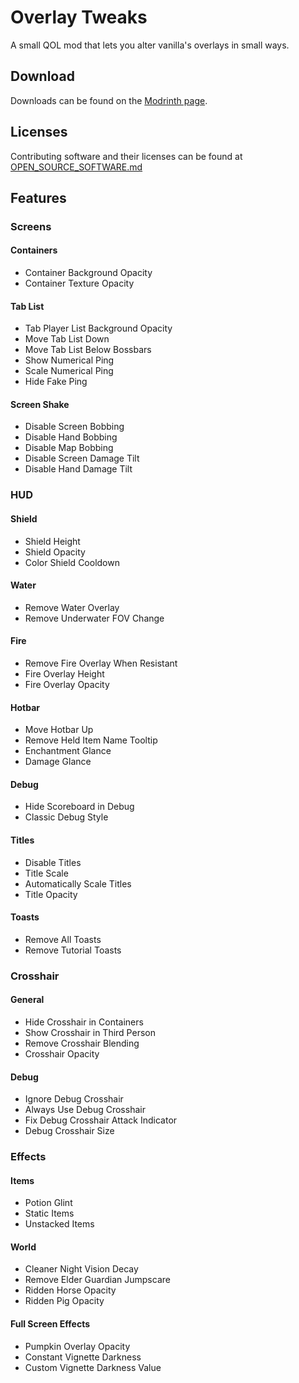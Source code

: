 # Overlay Tweaks

A small QOL mod that lets you alter vanilla's overlays in small ways.

## Download

Downloads can be found on the [Modrinth page](https://modrinth.com/mod/overlaytweaks).

## Licenses

Contributing software and their licenses can be found at [OPEN_SOURCE_SOFTWARE.md](OPEN_SOURCE_SOFTWARE.md)

## Features

### Screens

#### Containers

- Container Background Opacity
- Container Texture Opacity

#### Tab List

- Tab Player List Background Opacity
- Move Tab List Down
- Move Tab List Below Bossbars
- Show Numerical Ping
- Scale Numerical Ping
- Hide Fake Ping

#### Screen Shake

- Disable Screen Bobbing
- Disable Hand Bobbing
- Disable Map Bobbing
- Disable Screen Damage Tilt
- Disable Hand Damage Tilt

### HUD

#### Shield

- Shield Height
- Shield Opacity
- Color Shield Cooldown

#### Water
- Remove Water Overlay
- Remove Underwater FOV Change

#### Fire

- Remove Fire Overlay When Resistant
- Fire Overlay Height
- Fire Overlay Opacity

#### Hotbar

- Move Hotbar Up
- Remove Held Item Name Tooltip
- Enchantment Glance
- Damage Glance

#### Debug

- Hide Scoreboard in Debug
- Classic Debug Style

#### Titles

- Disable Titles
- Title Scale
- Automatically Scale Titles
- Title Opacity

#### Toasts

- Remove All Toasts
- Remove Tutorial Toasts

### Crosshair

#### General

- Hide Crosshair in Containers
- Show Crosshair in Third Person
- Remove Crosshair Blending
- Crosshair Opacity

#### Debug

- Ignore Debug Crosshair
- Always Use Debug Crosshair
- Fix Debug Crosshair Attack Indicator
- Debug Crosshair Size

### Effects

#### Items

- Potion Glint
- Static Items
- Unstacked Items

#### World

- Cleaner Night Vision Decay
- Remove Elder Guardian Jumpscare
- Ridden Horse Opacity
- Ridden Pig Opacity

#### Full Screen Effects

- Pumpkin Overlay Opacity
- Constant Vignette Darkness
- Custom Vignette Darkness Value
